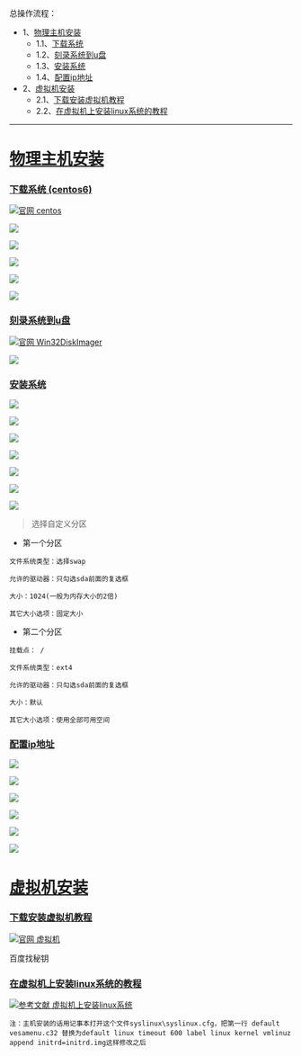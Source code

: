 总操作流程：
- 1、[物理主机安装](#linux-01)
    - 1.1、[下载系统](#linux-01-01)
    - 1.2、[刻录系统到u盘](#linux-01-02)
    - 1.3、[安装系统](#linux-01-03)
    - 1.4、[配置ip地址](#linux-01-04)
- 2、[虚拟机安装](#linux-02)
    - 2.1、[下载安装虚拟机教程](#linux-02-01)
    - 2.2、[在虚拟机上安装linux系统的教程](#linux-02-02)


***

# <a name="Linux-01" href="#" >物理主机安装</a>

### <a name="Linux-01-01" href="#" >下载系统 (centos6)</a>

[![](https://img.shields.io/badge/官网-centos-yellow.svg "官网 centos")](https://www.centos.org/)

![](image/2-1.png)

![](image/2-2.png)

![](image/2-3.png)

![](image/2-4.png)

![](image/2-5.png)


### <a name="Linux-01-02" href="#" >刻录系统到u盘</a>

[![](https://img.shields.io/badge/官网-Win32DiskImager-red.svg "官网 Win32DiskImager")](https://sourceforge.net/projects/win32diskimager/files/latest/download)


![](image/2-6.png)

### <a name="Linux-01-03" href="#" >安装系统</a>

![](image/2-7.png)

![](image/2-8.png)

![](image/2-9.png)

![](image/2-10.png)

![](image/2-11.png)

![](image/2-12.png)

![](image/2-13.png)

> 选择自定义分区

- 第一个分区
```
文件系统类型：选择swap

允许的驱动器：只勾选sda前面的复选框

大小：1024(一般为内存大小的2倍)

其它大小选项：固定大小
```

- 第二个分区
```
挂载点： /

文件系统类型：ext4

允许的驱动器：只勾选sda前面的复选框

大小：默认

其它大小选项：使用全部可用空间
```

### <a name="Linux-04" href="#" >配置ip地址</a>

![](image/2-14.png)

![](image/2-15.png)

![](image/2-16.png)

![](image/2-17.png)

![](image/2-18.png)

![](image/2-19.png)

# <a name="Linux-02" href="#" >虚拟机安装</a>
### <a name="Linux-02-01" href="#" >下载安装虚拟机教程</a>

[![](https://img.shields.io/badge/官网-虚拟机-red.svg "官网 虚拟机")](http://www.vmware.com/products/workstation/)


百度找秘钥


### <a name="Linux-02-02" href="#" >在虚拟机上安装linux系统的教程</a>

[![](https://img.shields.io/badge/参考文献-虚拟机上安装linux系统-yellow.svg "参考文献 虚拟机上安装linux系统")](http://jingyan.baidu.com/article/a948d651484fba0a2dcd2e15.html)

`注：主机安装的话用记事本打开这个文件syslinux\syslinux.cfg，把第一行 default vesamenu.c32 替换为default linux timeout 600 label linux kernel vmlinuz append initrd=initrd.img这样修改之后`

